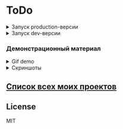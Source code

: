 # ToDo

<details>
  <summary>Запуск production-версии</summary>
   
   ```bash
   npm install && npm run build && npm install -g serve && serve -s build
   ```
   
   Откройте в браузере [localhost:5000][LocalhostProduction] и наслаждайтесь.
</details>

<details>
  <summary>Запуск dev-версии</summary>
    
    ```bash
       npm install && npm run start
    ```
    
   Откройте в браузере [localhost:3000][LocalhostDev] и наслаждайтесь.
</details>

### Демонстрационный материал

<details>
  <summary>Gif demo</summary>
  
  ![demo][Demo]
</details>

<details>
  <summary>Скриншоты</summary>
  
  ![screen 1][Screen1]
  ![screen 2][Screen2]
  ![screen 3][Screen3]
  ![screen 4][Screen4]
  ![screen 5][Screen5]
  ![screen 6][Screen6]
  ![screen 7][Screen7]
  ![screen 8][Screen8]
</details>

## [Список всех моих проектов][ListAllMyProject]

[ListAllMyProject]:<https://github.com/iebrosalin/all_public_projects>

License
----
MIT

[Demo]:<https://github.com/iebrosalin/public_web/blob/frontend/react/bura/todo/descriptions/gif/demo.gif>

[Screen1]:<https://github.com/iebrosalin/public_web/blob/frontend/react/bura/todo/descriptions/screens/1.png>
[Screen2]:<https://github.com/iebrosalin/public_web/blob/frontend/react/bura/todo/descriptions/screens/2.png>
[Screen3]:<https://github.com/iebrosalin/public_web/blob/frontend/react/bura/todo/descriptions/screens/3.png>
[Screen4]:<https://github.com/iebrosalin/public_web/blob/frontend/react/bura/todo/descriptions/screens/4.png>
[Screen5]:<https://github.com/iebrosalin/public_web/blob/frontend/react/bura/todo/descriptions/screens/5.png>
[Screen6]:<https://github.com/iebrosalin/public_web/blob/frontend/react/bura/todo/descriptions/screens/6.png>
[Screen7]:<https://github.com/iebrosalin/public_web/blob/frontend/react/bura/todo/descriptions/screens/7.png>
[Screen8]:<https://github.com/iebrosalin/public_web/blob/frontend/react/bura/todo/descriptions/screens/8.png>
